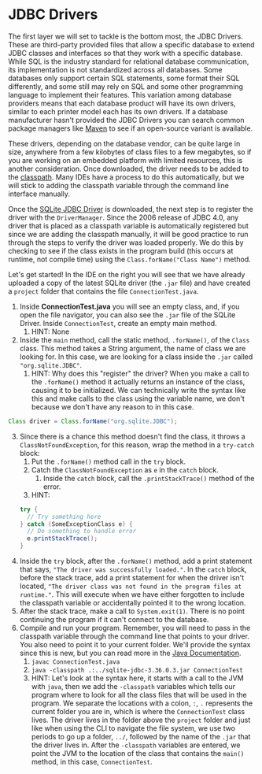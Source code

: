 # JDBC Drivers

The first layer we will set to tackle is the bottom most, the JDBC Drivers. These are third-party provided files that allow a specific database to extend JDBC classes and interfaces so that they work with a specific database. While SQL is the industry standard for relational database communication, its implementation is not standardized across all databases. Some databases only support certain SQL statements, some format their SQL differently, and some still may rely on SQL and some other programming language to implement their features. This variation among database providers means that each database product will have its own drivers, similar to each printer model each has its own drivers. If a database manufacturer hasn't provided the JDBC Drivers you can search common package managers like [Maven](https://mvnrepository.com/open-source) to see if an open-source variant is available.

These drivers, depending on the database vendor, can be quite large in size, anywhere from a few kilobytes of class files to a few megabytes, so if you are working on an embedded platform with limited resources, this is another consideration. Once downloaded, the driver needs to be added to the [classpath](https://docs.oracle.com/javase/tutorial/essential/environment/paths.html). Many IDEs have a process to do this automatically, but we will stick to adding the classpath variable through the command line interface manually.

Once the [SQLite JDBC Driver](https://mvnrepository.com/artifact/org.xerial/sqlite-jdbc) is downloaded, the next step is to register the driver with the `DriverManager`. Since the 2006 release of JDBC 4.0, any driver that is placed as a classpath variable is automatically registered but since we are adding the classpath manually, it will be good practice to run through the steps to verify the driver was loaded properly. We do this by checking to see if the class exists in the program build (this occurs at runtime, not compile time) using the `Class.forName("Class Name")` method.

Let's get started! In the IDE on the right you will see that we have already uploaded a copy of the latest SQLite driver (the `.jar` file) and have created a `project` folder that contains the file `ConnectionTest.java`.

1. Inside **ConnectionTest.java** you will see an empty class, and, if you open the file navigator, you can also see the `.jar` file of the SQLite Driver. Inside `ConnectionTest`, create an empty main method.
   1. HINT: None
2. Inside the `main` method, call the static method, `.forName()`, of the `Class` class. This method takes a String argument, the name of class we are looking for. In this case, we are looking for a class inside the `.jar` called `"org.sqlite.JDBC"`.
   1. HINT: Why does this "register" the driver? When you make a call to the `.forName()` method it actually returns an instance of the class, causing it to be initialized. We can technically write the syntax like this and make calls to the class using the variable name, we don't because we don't have any reason to in this case.
```java 
Class driver = Class.forName("org.sqlite.JDBC");
```
3. Since there is a chance this method doesn't find the class, it throws a `ClassNotFoundException`, for this reason, wrap the method in a `try-catch` block:
   1. Put the `.forName()` method call in the `try` block.
   2. Catch the `ClassNotFoundException` as `e` in the `catch` block.
      1. Inside the `catch` block, call the `.printStackTrace()` method of the error.
   3. HINT: 
   ```java
   try {
     // Try something here
   } catch (SomeExceptionClass e) {
     // Do something to handle error
     e.printStackTrace();
   }
   ```
4. Inside the `try` block, after the `.forName()` method, add a print statement that says, `"The driver was successfully loaded."`. In the `catch` block, before the stack trace, add a print statement for when the driver isn't located, `"The driver class was not found in the program files at runtime."`. This will execute when we have either forgotten to include the classpath variable or accidentally pointed it to the wrong location.
5. After the stack trace, make a call to `System.exit(1)`. There is no point continuing the program if it can't connect to the database.
6. Compile and run your program. Remember, you will need to pass in the classpath variable through the command line that points to your driver. You also need to point it to your current folder. We'll provide the syntax since this is new, but you can read more in the [Java Documentation](https://docs.oracle.com/javase/tutorial/essential/environment/paths.html).
   1. `javac ConnectionTest.java`
   2. `java -classpath .:../sqlite-jdbc-3.36.0.3.jar ConnectionTest`
   3. HINT: Let's look at the syntax here, it starts with a call to the JVM with `java`, then we add the `-classpath` variables which tells our program where to look for all the class files that will be used in the program. We separate the locations with a colon, `:`, `.` represents the current folder you are in, which is where the `ConnectionTest` class lives. The driver lives in the folder above the `project` folder and just like when using the CLI to navigate the file system, we use two periods to go up a folder, `../`, followed by the name of the `.jar` that the driver lives in. After the `-classpath` variables are entered, we point the JVM to the location of the class that contains the `main()` method, in this case, `ConnectionTest`.